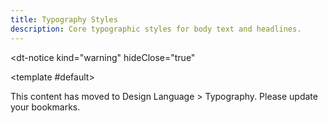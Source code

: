 ```yaml
---
title: Typography Styles
description: Core typographic styles for body text and headlines.
---
```


<dt-notice
  kind="warning"
  hideClose="true"
>
  <template #default>
    <p class="d-body--md-compact"> This content has moved to <router-link class="d-fw-semibold d-link d-link--muted" to="/design/typography/">Design Language > Typography</router-link>. Please update your bookmarks.</p>
  </template>
</dt-notice>
